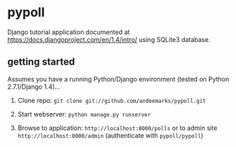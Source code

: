 pypoll
======

Django tutorial application documented at https://docs.djangoproject.com/en/1.4/intro/ using SQLite3 database.

getting started
---------------

Assumes you have a running Python/Django environment (tested on Python 2.7.1/Django 1.4)...

1. Clone repo: `git clone git://github.com/andeemarks/pypoll.git`

1. Start webserver: `python manage.py runserver`

1. Browse to application: `http://localhost:8000/polls` or to admin site `http://localhost:8000/admin` (authenticate with `pypoll/pypoll`)
